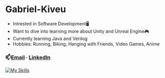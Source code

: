 # Gabriel-Kiveu
- Intrested in Software Development🖥
- Want to dive into learning more about Unity and Unreal Engine🎮
- Currently learning Java and  Verilog
- Hobbies: Running, Biking, Hanging with Friends, Video Games, Anime
### 📫[Email](mailto:gabek964@iastate.edu) ∙ [LinkedIn](https://www.linkedin.com/in/gabriel-kiveu) 
[![My Skills](https://skillicons.dev/icons?i=java,eclipse,c,&theme=dark)](https://skillicons.dev)
